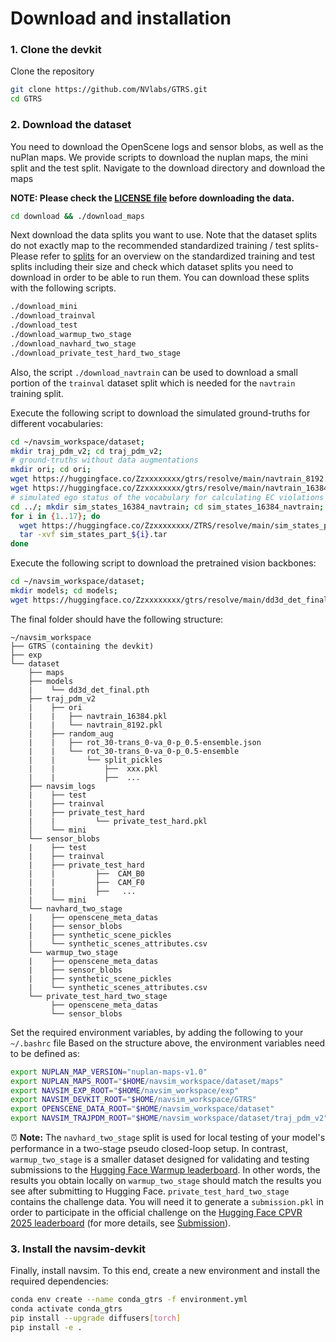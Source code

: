 # Download and installation


### 1. Clone the devkit

Clone the repository

```bash
git clone https://github.com/NVlabs/GTRS.git
cd GTRS
```

### 2. Download the dataset

You need to download the OpenScene logs and sensor blobs, as well as the nuPlan maps.
We provide scripts to download the nuplan maps, the mini split and the test split.
Navigate to the download directory and download the maps

**NOTE: Please check the [LICENSE file](https://motional-nuplan.s3-ap-northeast-1.amazonaws.com/LICENSE) before downloading the data.**

```bash
cd download && ./download_maps
```

Next download the data splits you want to use.
Note that the dataset splits do not exactly map to the recommended standardized training / test splits-
Please refer to [splits](splits.md) for an overview on the standardized training and test splits including their size and check which dataset splits you need to download in order to be able to run them.
You can download these splits with the following scripts.

```bash
./download_mini
./download_trainval
./download_test
./download_warmup_two_stage
./download_navhard_two_stage
./download_private_test_hard_two_stage
```

Also, the script `./download_navtrain` can be used to download a small portion of the  `trainval` dataset split which is needed for the `navtrain` training split.

Execute the following script to download the simulated ground-truths for different vocabularies:
```bash
cd ~/navsim_workspace/dataset;
mkdir traj_pdm_v2; cd traj_pdm_v2;
# ground-truths without data augmentations
mkdir ori; cd ori;
wget https://huggingface.co/Zzxxxxxxxx/gtrs/resolve/main/navtrain_8192.pkl
wget https://huggingface.co/Zzxxxxxxxx/gtrs/resolve/main/navtrain_16384.pkl
# simulated ego status of the vocabulary for calculating EC violations
cd ../; mkdir sim_states_16384_navtrain; cd sim_states_16384_navtrain;
for i in {1..17}; do
  wget https://huggingface.co/Zzxxxxxxxx/ZTRS/resolve/main/sim_states_part_${i}.tar
  tar -xvf sim_states_part_${i}.tar
done
```

Execute the following script to download the pretrained vision backbones:
```bash
cd ~/navsim_workspace/dataset;
mkdir models; cd models;
wget https://huggingface.co/Zzxxxxxxxx/gtrs/resolve/main/dd3d_det_final.pth
```

The final folder should have the following structure:
```angular2html
~/navsim_workspace
├── GTRS (containing the devkit)
├── exp
└── dataset
    ├── maps
    ├── models
    |    └── dd3d_det_final.pth
    ├── traj_pdm_v2
    |    ├── ori
    |    |   ├── navtrain_16384.pkl
    |    |   └── navtrain_8192.pkl
    |    ├── random_aug
    |    |   ├── rot_30-trans_0-va_0-p_0.5-ensemble.json
    |    |   └── rot_30-trans_0-va_0-p_0.5-ensemble
    |    |       └── split_pickles
    |    |           ├──  xxx.pkl
    |    |           ├──  ...
    ├── navsim_logs
    |    ├── test
    |    ├── trainval
    |    ├── private_test_hard
    |    |         └── private_test_hard.pkl
    │    └── mini
    └── sensor_blobs
    |    ├── test
    |    ├── trainval
    |    ├── private_test_hard
    |    |         ├──  CAM_B0
    |    |         ├──  CAM_F0
    |    |         ├──   ...
    |    └── mini
    └── navhard_two_stage
    |    ├── openscene_meta_datas
    |    ├── sensor_blobs
    |    ├── synthetic_scene_pickles
    |    └── synthetic_scenes_attributes.csv
    └── warmup_two_stage
    |    ├── openscene_meta_datas
    |    ├── sensor_blobs
    |    ├── synthetic_scene_pickles
    |    └── synthetic_scenes_attributes.csv
    └── private_test_hard_two_stage
         ├── openscene_meta_datas
         └── sensor_blobs

```
Set the required environment variables, by adding the following to your `~/.bashrc` file
Based on the structure above, the environment variables need to be defined as:

```bash
export NUPLAN_MAP_VERSION="nuplan-maps-v1.0"
export NUPLAN_MAPS_ROOT="$HOME/navsim_workspace/dataset/maps"
export NAVSIM_EXP_ROOT="$HOME/navsim_workspace/exp"
export NAVSIM_DEVKIT_ROOT="$HOME/navsim_workspace/GTRS"
export OPENSCENE_DATA_ROOT="$HOME/navsim_workspace/dataset"
export NAVSIM_TRAJPDM_ROOT="$HOME/navsim_workspace/dataset/traj_pdm_v2"
```

⏰ **Note:** The `navhard_two_stage` split is used for local testing of your model's performance in a two-stage pseudo closed-loop setup.
In contrast, `warmup_two_stage` is a smaller dataset designed for validating and testing submissions to the [Hugging Face Warmup leaderboard](https://huggingface.co/spaces/AGC2025/e2e-driving-warmup).
In other words, the results you obtain locally on `warmup_two_stage` should match the results you see after submitting to Hugging Face.
`private_test_hard_two_stage` contains the challenge data.
You will need it to generate a `submission.pkl` in order to participate in the official challenge on the [Hugging Face CPVR 2025 leaderboard](https://huggingface.co/spaces/AGC2025/e2e-driving-internal) (for more details, see [Submission](submission.md)).


### 3. Install the navsim-devkit

Finally, install navsim.
To this end, create a new environment and install the required dependencies:

```bash
conda env create --name conda_gtrs -f environment.yml
conda activate conda_gtrs
pip install --upgrade diffusers[torch]
pip install -e .
```